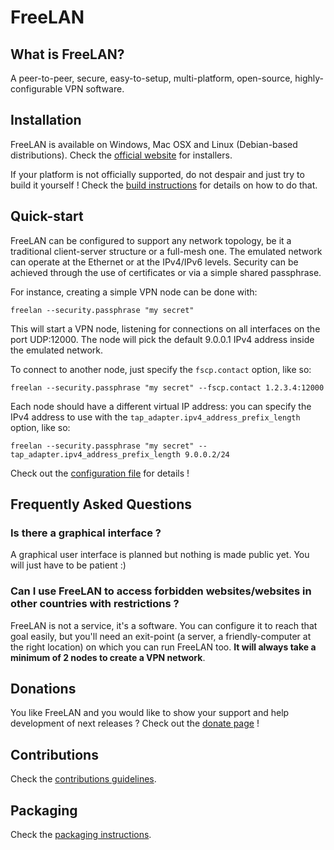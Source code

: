 # FreeLAN

## What is FreeLAN?

A peer-to-peer, secure, easy-to-setup, multi-platform, open-source,
highly-configurable VPN software.

## Installation

FreeLAN is available on Windows, Mac OSX and Linux (Debian-based distributions).
Check the [official website](http://www.freelan.org) for installers.

If your platform is not officially supported, do not despair and just try to
build it yourself ! Check the [build instructions](BUILD.md) for details on how
to do that.

## Quick-start

FreeLAN can be configured to support any network topology, be it a traditional
client-server structure or a full-mesh one. The emulated network can operate at
the Ethernet or at the IPv4/IPv6 levels. Security can be achieved through the
use of certificates or via a simple shared passphrase.

For instance, creating a simple VPN node can be done with:

    freelan --security.passphrase "my secret"

This will start a VPN node, listening for connections on all interfaces on the
port UDP:12000. The node will pick the default 9.0.0.1 IPv4 address inside the
emulated network.

To connect to another node, just specify the `fscp.contact` option, like so:

    freelan --security.passphrase "my secret" --fscp.contact 1.2.3.4:12000

Each node should have a different virtual IP address: you can specify the IPv4
address to use with the `tap_adapter.ipv4_address_prefix_length` option, like
so:

    freelan --security.passphrase "my secret" --tap_adapter.ipv4_address_prefix_length 9.0.0.2/24

Check out the [configuration file](apps/freelan/config/freelan.cfg) for details
!

## Frequently Asked Questions

### Is there a graphical interface ?

A graphical user interface is planned but nothing is made public yet. You will
just have to be patient :)

### Can I use FreeLAN to access forbidden websites/websites in other countries with restrictions ?

FreeLAN is not a service, it's a software. You can configure it to reach that
goal easily, but you'll need an exit-point (a server, a friendly-computer at the
    right location) on which you can run FreeLAN too. **It will always take a
minimum of 2 nodes to create a VPN network**.

## Donations

You like FreeLAN and you would like to show your support and help development of
next releases ? Check out the [donate page](http://freelan.org/donate.html#) !

## Contributions

Check the [contributions guidelines](CONTRIBUTING.md).

## Packaging

Check the [packaging instructions](packaging/README.md).
